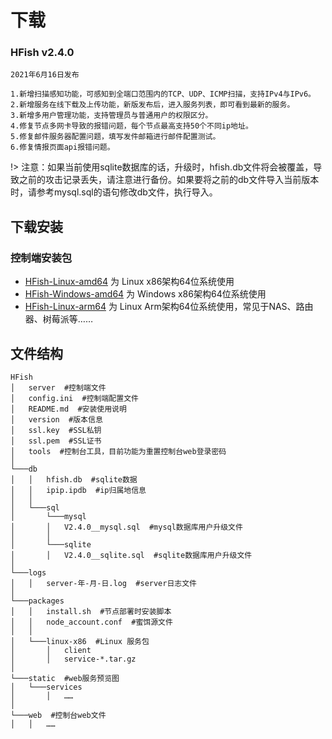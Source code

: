 # 下载

### HFish v2.4.0 

```wiki
2021年6月16日发布

1.新增扫描感知功能，可感知到全端口范围内的TCP、UDP、ICMP扫描，支持IPv4与IPv6。
2.新增服务在线下载及上传功能，新版发布后，进入服务列表，即可看到最新的服务。
3.新增多用户管理功能，支持管理员与普通用户的权限区分。
4.修复节点多网卡导致的报错问题，每个节点最高支持50个不同ip地址。
5.修复邮件服务器配置问题，填写发件邮箱进行邮件配置测试。
6.修复情报页面api报错问题。
```

!> 注意：如果当前使用sqlite数据库的话，升级时，hfish.db文件将会被覆盖，导致之前的攻击记录丢失，请注意进行备份。如果要将之前的db文件导入当前版本时，请参考mysql.sql的语句修改db文件，执行导入。

## 下载安装
### 控制端安装包

+ [HFish-Linux-amd64](http://hfish.cn-bj.ufileos.com/hfish-2.4.0-linux-amd64.tar.gz) 为 Linux x86架构64位系统使用
+ [HFish-Windows-amd64](http://hfish.cn-bj.ufileos.com/hfish-2.4.0-windows-amd64.tar.gz) 为 Windows x86架构64位系统使用
+ [HFish-Linux-arm64](http://hfish.cn-bj.ufileos.com/hfish-2.4.0-linux-arm64.tar.gz) 为 Linux Arm架构64位系统使用，常见于NAS、路由器、树莓派等……

## 文件结构

```wiki
HFish 
│   server  #控制端文件 
│   config.ini  #控制端配置文件
│   README.md  #安装使用说明
│   version  #版本信息
│   ssl.key  #SSL私钥
│   ssl.pem  #SSL证书
│   tools  #控制台工具，目前功能为重置控制台web登录密码
│
└───db
│   │   hfish.db  #sqlite数据
│   │   ipip.ipdb  #ip归属地信息
│   │
│   └───sql
│       └───mysql
│       │   V2.4.0__mysql.sql  #mysql数据库用户升级文件
│       │         
│       └───sqlite
│       │   V2.4.0__sqlite.sql  #sqlite数据库用户升级文件
│   
└───logs
│   │   server-年-月-日.log  #server日志文件
│   
└───packages
│   │   install.sh  #节点部署时安装脚本
│   │   node_account.conf  #蜜饵源文件
│   │
│   └───linux-x86  #Linux 服务包
│       │   client
│       │   service-*.tar.gz
│   
└───static  #web服务预览图
│   └───services  
│       │   ……
│
└───web  #控制台web文件
│   │   ……

```

